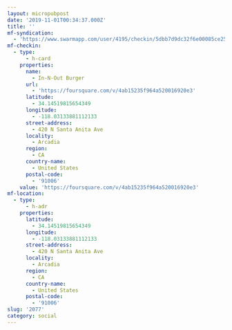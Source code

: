 ```yaml
---
layout: micropubpost
date: '2019-11-01T00:34:37.000Z'
title: ''
mf-syndication:
  - 'https://www.swarmapp.com/user/4195/checkin/5dbb7d9dc32f6e00085ce25c'
mf-checkin:
  - type:
      - h-card
    properties:
      name:
        - In-N-Out Burger
      url:
        - 'https://foursquare.com/v/4ab15235f964a520016920e3'
      latitude:
        - 34.14519815654349
      longitude:
        - -118.03133881112133
      street-address:
        - 420 N Santa Anita Ave
      locality:
        - Arcadia
      region:
        - CA
      country-name:
        - United States
      postal-code:
        - '91006'
    value: 'https://foursquare.com/v/4ab15235f964a520016920e3'
mf-location:
  - type:
      - h-adr
    properties:
      latitude:
        - 34.14519815654349
      longitude:
        - -118.03133881112133
      street-address:
        - 420 N Santa Anita Ave
      locality:
        - Arcadia
      region:
        - CA
      country-name:
        - United States
      postal-code:
        - '91006'
slug: '2077'
category: social
---
```

